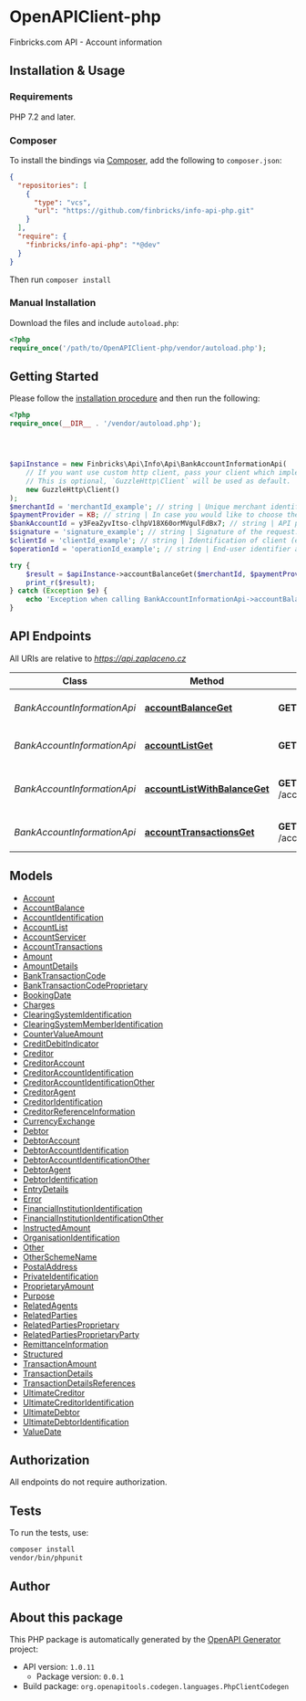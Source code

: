 # OpenAPIClient-php

Finbricks.com API - Account information


## Installation & Usage

### Requirements

PHP 7.2 and later.

### Composer

To install the bindings via [Composer](https://getcomposer.org/), add the following to `composer.json`:

```json
{
  "repositories": [
    {
      "type": "vcs",
      "url": "https://github.com/finbricks/info-api-php.git"
    }
  ],
  "require": {
    "finbricks/info-api-php": "*@dev"
  }
}
```

Then run `composer install`

### Manual Installation

Download the files and include `autoload.php`:

```php
<?php
require_once('/path/to/OpenAPIClient-php/vendor/autoload.php');
```

## Getting Started

Please follow the [installation procedure](#installation--usage) and then run the following:

```php
<?php
require_once(__DIR__ . '/vendor/autoload.php');




$apiInstance = new Finbricks\Api\Info\Api\BankAccountInformationApi(
    // If you want use custom http client, pass your client which implements `GuzzleHttp\ClientInterface`.
    // This is optional, `GuzzleHttp\Client` will be used as default.
    new GuzzleHttp\Client()
);
$merchantId = 'merchantId_example'; // string | Unique merchant identifier from merchant registration process.
$paymentProvider = KB; // string | In case you would like to choose the payer bank on your side (e-shop), fill in the value.  In case you would like to let the end-user select the bank on Zaplaceno.cz front-end, leave it empty.  Enumeration of possible values can be obtained from __/paymentProviders__ endpoint.
$bankAccountId = y3FeaZyvItso-clhpV18X60orMVgulFdBx7; // string | API payment account identifier from the response to a query on the list of accounts.
$signature = 'signature_example'; // string | Signature of the request. For more information, see chapter [Signing the request](#section/Security/Signing-the-request).
$clientId = 'clientId_example'; // string | Identification of client (end-user). `clientId` or `operationId` is required.
$operationId = 'operationId_example'; // string | End-user identifier assigned by Finbricks.com. `clientId` or `operationId` is required. For more information, see chapter [Identifiers](#section/Introduction/Identifiers).

try {
    $result = $apiInstance->accountBalanceGet($merchantId, $paymentProvider, $bankAccountId, $signature, $clientId, $operationId);
    print_r($result);
} catch (Exception $e) {
    echo 'Exception when calling BankAccountInformationApi->accountBalanceGet: ', $e->getMessage(), PHP_EOL;
}

```

## API Endpoints

All URIs are relative to *https://api.zaplaceno.cz*

Class | Method | HTTP request | Description
------------ | ------------- | ------------- | -------------
*BankAccountInformationApi* | [**accountBalanceGet**](docs/Api/BankAccountInformationApi.md#accountbalanceget) | **GET** /account/balance | Balances for user&#39;s accounts
*BankAccountInformationApi* | [**accountListGet**](docs/Api/BankAccountInformationApi.md#accountlistget) | **GET** /account/list | List of user&#39;s accounts
*BankAccountInformationApi* | [**accountListWithBalanceGet**](docs/Api/BankAccountInformationApi.md#accountlistwithbalanceget) | **GET** /account/listWithBalance | User&#39;s accounts with balances
*BankAccountInformationApi* | [**accountTransactionsGet**](docs/Api/BankAccountInformationApi.md#accounttransactionsget) | **GET** /account/transactions | User&#39;s account transactions

## Models

- [Account](docs/Model/Account.md)
- [AccountBalance](docs/Model/AccountBalance.md)
- [AccountIdentification](docs/Model/AccountIdentification.md)
- [AccountList](docs/Model/AccountList.md)
- [AccountServicer](docs/Model/AccountServicer.md)
- [AccountTransactions](docs/Model/AccountTransactions.md)
- [Amount](docs/Model/Amount.md)
- [AmountDetails](docs/Model/AmountDetails.md)
- [BankTransactionCode](docs/Model/BankTransactionCode.md)
- [BankTransactionCodeProprietary](docs/Model/BankTransactionCodeProprietary.md)
- [BookingDate](docs/Model/BookingDate.md)
- [Charges](docs/Model/Charges.md)
- [ClearingSystemIdentification](docs/Model/ClearingSystemIdentification.md)
- [ClearingSystemMemberIdentification](docs/Model/ClearingSystemMemberIdentification.md)
- [CounterValueAmount](docs/Model/CounterValueAmount.md)
- [CreditDebitIndicator](docs/Model/CreditDebitIndicator.md)
- [Creditor](docs/Model/Creditor.md)
- [CreditorAccount](docs/Model/CreditorAccount.md)
- [CreditorAccountIdentification](docs/Model/CreditorAccountIdentification.md)
- [CreditorAccountIdentificationOther](docs/Model/CreditorAccountIdentificationOther.md)
- [CreditorAgent](docs/Model/CreditorAgent.md)
- [CreditorIdentification](docs/Model/CreditorIdentification.md)
- [CreditorReferenceInformation](docs/Model/CreditorReferenceInformation.md)
- [CurrencyExchange](docs/Model/CurrencyExchange.md)
- [Debtor](docs/Model/Debtor.md)
- [DebtorAccount](docs/Model/DebtorAccount.md)
- [DebtorAccountIdentification](docs/Model/DebtorAccountIdentification.md)
- [DebtorAccountIdentificationOther](docs/Model/DebtorAccountIdentificationOther.md)
- [DebtorAgent](docs/Model/DebtorAgent.md)
- [DebtorIdentification](docs/Model/DebtorIdentification.md)
- [EntryDetails](docs/Model/EntryDetails.md)
- [Error](docs/Model/Error.md)
- [FinancialInstitutionIdentification](docs/Model/FinancialInstitutionIdentification.md)
- [FinancialInstitutionIdentificationOther](docs/Model/FinancialInstitutionIdentificationOther.md)
- [InstructedAmount](docs/Model/InstructedAmount.md)
- [OrganisationIdentification](docs/Model/OrganisationIdentification.md)
- [Other](docs/Model/Other.md)
- [OtherSchemeName](docs/Model/OtherSchemeName.md)
- [PostalAddress](docs/Model/PostalAddress.md)
- [PrivateIdentification](docs/Model/PrivateIdentification.md)
- [ProprietaryAmount](docs/Model/ProprietaryAmount.md)
- [Purpose](docs/Model/Purpose.md)
- [RelatedAgents](docs/Model/RelatedAgents.md)
- [RelatedParties](docs/Model/RelatedParties.md)
- [RelatedPartiesProprietary](docs/Model/RelatedPartiesProprietary.md)
- [RelatedPartiesProprietaryParty](docs/Model/RelatedPartiesProprietaryParty.md)
- [RemittanceInformation](docs/Model/RemittanceInformation.md)
- [Structured](docs/Model/Structured.md)
- [TransactionAmount](docs/Model/TransactionAmount.md)
- [TransactionDetails](docs/Model/TransactionDetails.md)
- [TransactionDetailsReferences](docs/Model/TransactionDetailsReferences.md)
- [UltimateCreditor](docs/Model/UltimateCreditor.md)
- [UltimateCreditorIdentification](docs/Model/UltimateCreditorIdentification.md)
- [UltimateDebtor](docs/Model/UltimateDebtor.md)
- [UltimateDebtorIdentification](docs/Model/UltimateDebtorIdentification.md)
- [ValueDate](docs/Model/ValueDate.md)

## Authorization
All endpoints do not require authorization.
## Tests

To run the tests, use:

```bash
composer install
vendor/bin/phpunit
```

## Author



## About this package

This PHP package is automatically generated by the [OpenAPI Generator](https://openapi-generator.tech) project:

- API version: `1.0.11`
    - Package version: `0.0.1`
- Build package: `org.openapitools.codegen.languages.PhpClientCodegen`
